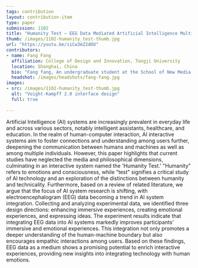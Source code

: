 ```yaml
---
tags: contribution
layout: contribution-item
type: paper
submission: 1102
title: "Humanity Test — EEG Data Mediated Artificial Intelligence Multiplayer Interactive System"
thumb: /images/1102-humanity_test-thumb.jpg
url: "https://youtu.be/iiCw3mZ2dOU"
contributors: 
- name: Fang Fang
  affiliation: College of Design and Innovation, Tongji University
  location: Shanghai, China
  bio: "Fang fang, An undergraduate student at the School of New Media Art and Design in Beihang University, now become a MSc candidate at the Shanghai International Design and Innovation College of Tongji University. My major is digital media art and technology."
  headshot: /images/headshots/fang-fang.jpg
images: 
- src: /images/1102-humanity_test-thumb.jpg
  alt: "Voight-Kampff 2.0 interface design"
  full: true
  
---
```


Artificial Intelligence (AI) systems are increasingly prevalent in
everyday life and across various sectors, notably intelligent
assistants, healthcare, and education. In the realm of human-computer
interaction, AI interactive systems aim to foster connections and
understanding among users further, deepening the communication between
humans and machines as well as among multiple individuals. However, this
paper highlights that current studies have neglected the media and
philosophical dimensions, culminating in an interactive system named the
'Humanity Test.' "Humanity" refers to emotions and consciousness,
while "test" signifies a critical study of AI technology and an
exploration of the distinctions between humanity and technicality.
Furthermore, based on a review of related literature, we argue that the
focus of AI system research is shifting, with electroencephalogram (EEG)
data becoming a trend in AI system integration. Collecting and analyzing
experimental data, we identified three design directions: enhancing
immersive experiences, creating emotional experiences, and expressing
ideas. The experiment results indicate that integrating EEG data into AI
systems markedly improves participants' immersive and emotional
experiences. This integration not only promotes a deeper understanding
of the human-machine boundary but also encourages empathic interactions
among users. Based on these findings, EEG data as a medium shows a
promising potential to enrich interactive experiences, providing new
insights into integrating technology with human emotions.
